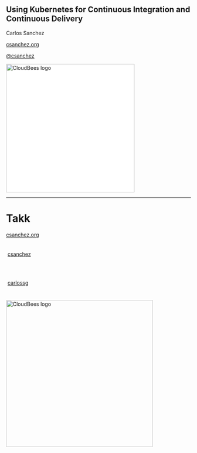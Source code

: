 ## Using Kubernetes for Continuous Integration and Continuous Delivery

Carlos Sanchez

[csanchez.org](http://csanchez.org)

[@csanchez](http://twitter.com/csanchez)

<a href="http://cloudbees.com"><img width="350" data-src="../assets/cloudbees-logo_4.png" alt="CloudBees logo" style="background:white;"></a>

<!-- <small>[Watch online at carlossg.github.io/presentations](https://carlossg.github.io/presentations)</small> -->

---


# Takk

[csanchez.org](http://csanchez.org)

<img height="64px" style="vertical-align:middle" data-src="../assets/twitter-logo.png"> [csanchez](http://twitter.com/csanchez)

<img height="64px" style="vertical-align:middle" data-src="../assets/GitHub-Mark-64px.png"> [carlossg](https://github.com/carlossg)

[<img width="400" data-src="../assets/cloudbees-logo_4.png" alt="CloudBees logo">](http://cloudbees.com)
